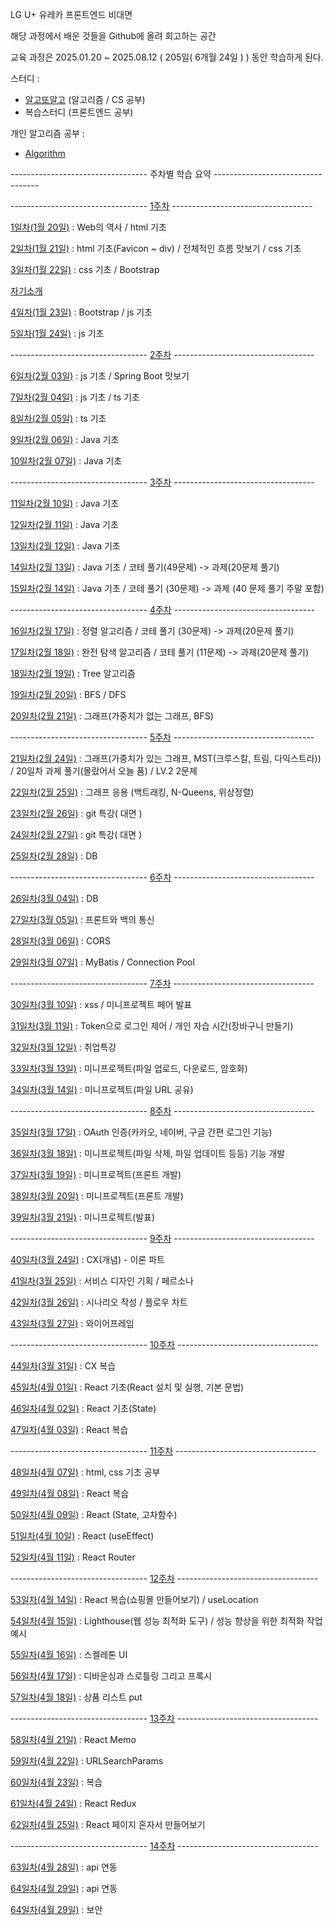 LG U+ 유레카 프론트엔드 비대면

해당 과정에서 배운 것들을 Github에 올려 회고하는 공간

교육 과정은 2025.01.20 ~ 2025.08.12 ( 205일( 6개월 24일 ) ) 동안 학습하게 된다.

스터디 :

- [알고또알고](https://github.com/seungwoo505/eureka-algorithm-study) (알고리즘 / CS 공부)
- 복습스터디 (프론트엔드 공부)

개인 알고리즘 공부 :

- [Algorithm](https://github.com/seungwoo505/Algorithm)

---------------------------------- 주차별 학습 요약 ----------------------------------

---------------------------------- [1주차](https://github.com/seungwoo505/LG-U-PLUS-UREKA-2AN/tree/main/1Week) -----------------------------------

[1일차(1월 20일)](https://github.com/seungwoo505/LG-U-PLUS-UREKA-2AN/tree/main/1Week/1Day)
: Web의 역사 / html 기초

[2일차(1월 21일)](https://github.com/seungwoo505/LG-U-PLUS-UREKA-2AN/tree/main/1Week/2Day)
: html 기초(Favicon ~ div) / 전체적인 흐름 맛보기 / css 기초

[3일차(1월 22일)](https://github.com/seungwoo505/LG-U-PLUS-UREKA-2AN/tree/main/1Week/3Day)
: css 기초 / Bootstrap

[자기소개](https://github.com/seungwoo505/LG-U-PLUS-UREKA-2AN/tree/main/1Week/Introduction)

[4일차(1월 23일)](https://github.com/seungwoo505/LG-U-PLUS-UREKA-2AN/tree/main/1Week/4Day)
: Bootstrap / js 기초

[5일차(1월 24일)](https://github.com/seungwoo505/LG-U-PLUS-UREKA-2AN/tree/main/1Week/5Day)
: js 기초

---------------------------------- [2주차](https://github.com/seungwoo505/LG-U-PLUS-UREKA-2AN/tree/main/2Week) -----------------------------------

[6일차(2월 03일)](https://github.com/seungwoo505/LG-U-PLUS-UREKA-2AN/tree/main/2Week/6Day)
: js 기초 / Spring Boot 맛보기

[7일차(2월 04일)](https://github.com/seungwoo505/LG-U-PLUS-UREKA-2AN/tree/main/2Week/7Day)
: js 기초 / ts 기초

[8일차(2월 05일)](https://github.com/seungwoo505/LG-U-PLUS-UREKA-2AN/tree/main/2Week/8Day)
: ts 기초

[9일차(2월 06일)](https://github.com/seungwoo505/LG-U-PLUS-UREKA-2AN/tree/main/2Week/9Day)
: Java 기초

[10일차(2월 07일)](https://github.com/seungwoo505/LG-U-PLUS-UREKA-2AN/tree/main/2Week/10Day)
: Java 기초

---------------------------------- [3주차](https://github.com/seungwoo505/LG-U-PLUS-UREKA-2AN/tree/main/3Week) -----------------------------------

[11일차(2월 10일)](https://github.com/seungwoo505/LG-U-PLUS-UREKA-2AN/tree/main/3Week/11Day)
: Java 기초

[12일차(2월 11일)](https://github.com/seungwoo505/LG-U-PLUS-UREKA-2AN/tree/main/3Week/12Day)
: Java 기초

[13일차(2월 12일)](https://github.com/seungwoo505/LG-U-PLUS-UREKA-2AN/tree/main/3Week/13Day)
: Java 기초

[14일차(2월 13일)](https://github.com/seungwoo505/LG-U-PLUS-UREKA-2AN/tree/main/3Week/14Day)
: Java 기초 / 코테 풀기(49문제) -> 과제(20문제 풀기)

[15일차(2월 14일)](https://github.com/seungwoo505/LG-U-PLUS-UREKA-2AN/tree/main/3Week/15Day)
: Java 기초 / 코테 풀기 (30문제) -> 과제 (40 문제 풀기 주말 포함)

---------------------------------- [4주차](https://github.com/seungwoo505/LG-U-PLUS-UREKA-2AN/tree/main/4Week) -----------------------------------

[16일차(2월 17일)](https://github.com/seungwoo505/LG-U-PLUS-UREKA-2AN/tree/main/4Week/16Day)
: 정렬 알고리즘 / 코테 풀기 (30문제) -> 과제(20문제 풀기)

[17일차(2월 18일)](https://github.com/seungwoo505/LG-U-PLUS-UREKA-2AN/tree/main/4Week/17Day)
: 완전 탐색 알고리즘 / 코테 풀기 (11문제) -> 과제(20문제 풀기)

[18일차(2월 19일)](https://github.com/seungwoo505/LG-U-PLUS-UREKA-2AN/tree/main/4Week/18Day)
: Tree 알고리즘

[19일차(2월 20일)](https://github.com/seungwoo505/LG-U-PLUS-UREKA-2AN/tree/main/4Week/19Day)
: BFS / DFS

[20일차(2월 21일)](https://github.com/seungwoo505/LG-U-PLUS-UREKA-2AN/tree/main/4Week/20Day)
: 그래프(가중치가 없는 그래프, BFS)

---------------------------------- [5주차](https://github.com/seungwoo505/LG-U-PLUS-UREKA-2AN/tree/main/5Week) -----------------------------------

[21일차(2월 24일)](https://github.com/seungwoo505/LG-U-PLUS-UREKA-2AN/tree/main/5Week/21Day)
: 그래프(가중치가 있는 그래프, MST(크루스칼, 트림, 다익스트라)) / 20일차 과제 풀기(몰랐어서 오늘 품) / LV.2 2문제

[22일차(2월 25일)](https://github.com/seungwoo505/LG-U-PLUS-UREKA-2AN/tree/main/5Week/22Day)
: 그래프 응용 (백트래킹, N-Queens, 위상정렬)

[23일차(2월 26일)](https://github.com/seungwoo505/LG-U-PLUS-UREKA-2AN/tree/main/5Week/23Day)
: git 특강( 대면 )

[24일차(2월 27일)](https://github.com/seungwoo505/LG-U-PLUS-UREKA-2AN/tree/main/5Week/24Day)
: git 특강( 대면 )

[25일차(2월 28일)](https://github.com/seungwoo505/LG-U-PLUS-UREKA-2AN/tree/main/5Week/25Day)
: DB

---------------------------------- [6주차](https://github.com/seungwoo505/LG-U-PLUS-UREKA-2AN/tree/main/6Week) -----------------------------------

[26일차(3월 04일)](https://github.com/seungwoo505/LG-U-PLUS-UREKA-2AN/tree/main/6Week/26Day)
: DB

[27일차(3월 05일)](https://github.com/seungwoo505/LG-U-PLUS-UREKA-2AN/tree/main/6Week/27Day)
: 프론트와 백의 통신

[28일차(3월 06일)](https://github.com/seungwoo505/LG-U-PLUS-UREKA-2AN/tree/main/6Week/28Day)
: CORS

[29일차(3월 07일)](https://github.com/seungwoo505/LG-U-PLUS-UREKA-2AN/tree/main/6Week/29Day)
: MyBatis / Connection Pool

---------------------------------- [7주차](https://github.com/seungwoo505/LG-U-PLUS-UREKA-2AN/tree/main/7Week) -----------------------------------

[30일차(3월 10일)](https://github.com/seungwoo505/LG-U-PLUS-UREKA-2AN/tree/main/7Week/30Day)
: xss / 미니프로젝트 페어 발표

[31일차(3월 11일)](https://github.com/seungwoo505/LG-U-PLUS-UREKA-2AN/tree/main/7Week/31Day)
: Token으로 로그인 제어 / 개인 자습 시간(장바구니 만들기)

[32일차(3월 12일)](https://github.com/seungwoo505/LG-U-PLUS-UREKA-2AN/tree/main/7Week/32Day)
: 취업특강

[33일차(3월 13일)](https://github.com/seungwoo505/LG-U-PLUS-UREKA-2AN/tree/main/7Week/33Day)
: 미니프로젝트(파일 업로드, 다운로드, 암호화)

[34일차(3월 14일)](https://github.com/seungwoo505/LG-U-PLUS-UREKA-2AN/tree/main/7Week/34Day)
: 미니프로젝트(파일 URL 공유)

---------------------------------- [8주차](https://github.com/seungwoo505/LG-U-PLUS-UREKA-2AN/tree/main/8Week) -----------------------------------

[35일차(3월 17일)](https://github.com/seungwoo505/LG-U-PLUS-UREKA-2AN/tree/main/8Week/35Day)
: OAuth 인증(카카오, 네이버, 구글 간편 로그인 기능)

[36일차(3월 18일)](https://github.com/seungwoo505/LG-U-PLUS-UREKA-2AN/tree/main/8Week/36Day)
: 미니프로젝트(파일 삭제, 파일 업데이트 등등) 기능 개발

[37일차(3월 19일)](https://github.com/seungwoo505/LG-U-PLUS-UREKA-2AN/tree/main/8Week/37Day)
: 미니프로젝트(프론트 개발)

[38일차(3월 20일)](https://github.com/seungwoo505/LG-U-PLUS-UREKA-2AN/tree/main/8Week/38Day)
: 미니프로젝트(프론트 개발)

[39일차(3월 21일)](https://github.com/seungwoo505/LG-U-PLUS-UREKA-2AN/tree/main/8Week/39Day)
: 미니프로젝트(발표)

---------------------------------- [9주차](https://github.com/seungwoo505/LG-U-PLUS-UREKA-2AN/tree/main/9Week) -----------------------------------

[40일차(3월 24일)](https://github.com/seungwoo505/LG-U-PLUS-UREKA-2AN/tree/main/9Week/40Day)
: CX(개념) - 이론 파트

[41일차(3월 25일)](https://github.com/seungwoo505/LG-U-PLUS-UREKA-2AN/tree/main/9Week/41Day)
: 서비스 디자인 기획 / 페르소나

[42일차(3월 26일)](https://github.com/seungwoo505/LG-U-PLUS-UREKA-2AN/tree/main/9Week/42Day)
: 시나리오 작성 / 플로우 차트

[43일차(3월 27일)](https://github.com/seungwoo505/LG-U-PLUS-UREKA-2AN/tree/main/9Week/43Day)
: 와이어프레임

---------------------------------- [10주차](https://github.com/seungwoo505/LG-U-PLUS-UREKA-2AN/tree/main/10Week) -----------------------------------

[44일차(3월 31일)](https://github.com/seungwoo505/LG-U-PLUS-UREKA-2AN/tree/main/10Week/44Day)
: CX 복습

[45일차(4월 01일)](https://github.com/seungwoo505/LG-U-PLUS-UREKA-2AN/tree/main/10Week/45Day)
: React 기초(React 설치 및 실행, 기본 문법)

[46일차(4월 02일)](https://github.com/seungwoo505/LG-U-PLUS-UREKA-2AN/tree/main/10Week/46Day)
: React 기초(State)

[47일차(4월 03일)](https://github.com/seungwoo505/LG-U-PLUS-UREKA-2AN/tree/main/10Week/47Day)
: React 복습

---------------------------------- [11주차](https://github.com/seungwoo505/LG-U-PLUS-UREKA-2AN/tree/main/11Week) -----------------------------------

[48일차(4월 07일)](https://github.com/seungwoo505/LG-U-PLUS-UREKA-2AN/tree/main/11Week/48Day)
: html, css 기초 공부

[49일차(4월 08일)](https://github.com/seungwoo505/LG-U-PLUS-UREKA-2AN/tree/main/11Week/49Day)
: React 복습

[50일차(4월 09일)](https://github.com/seungwoo505/LG-U-PLUS-UREKA-2AN/tree/main/11Week/50Day)
: React (State, 고차함수)

[51일차(4월 10일)](https://github.com/seungwoo505/LG-U-PLUS-UREKA-2AN/tree/main/11Week/51Day)
: React (useEffect)

[52일차(4월 11일)](https://github.com/seungwoo505/LG-U-PLUS-UREKA-2AN/tree/main/11Week/52Day)
: React Router

---------------------------------- [12주차](https://github.com/seungwoo505/LG-U-PLUS-UREKA-2AN/tree/main/12Week) -----------------------------------

[53일차(4월 14일)](https://github.com/seungwoo505/LG-U-PLUS-UREKA-2AN/tree/main/12Week/53Day)
: React 복습(쇼핑몰 만들어보기) / useLocation

[54일차(4월 15일)](https://github.com/seungwoo505/LG-U-PLUS-UREKA-2AN/tree/main/12Week/54Day)
: Lighthouse(웹 성능 최적화 도구) / 성능 향상을 위한 최적화 작업 예시

[55일차(4월 16일)](https://github.com/seungwoo505/LG-U-PLUS-UREKA-2AN/tree/main/12Week/55Day)
: 스켈레톤 UI

[56일차(4월 17일)](https://github.com/seungwoo505/LG-U-PLUS-UREKA-2AN/tree/main/12Week/56Day)
: 디바운싱과 스로틀링 그리고 프록시

[57일차(4월 18일)](https://github.com/seungwoo505/LG-U-PLUS-UREKA-2AN/tree/main/12Week/57Day)
: 상품 리스트 put

---------------------------------- [13주차](https://github.com/seungwoo505/LG-U-PLUS-UREKA-2AN/tree/main/13Week) -----------------------------------

[58일차(4월 21일)](https://github.com/seungwoo505/LG-U-PLUS-UREKA-2AN/tree/main/13Week/58Day)
: React Memo

[59일차(4월 22일)](https://github.com/seungwoo505/LG-U-PLUS-UREKA-2AN/tree/main/13Week/59Day)
: URLSearchParams

[60일차(4월 23일)](https://github.com/seungwoo505/LG-U-PLUS-UREKA-2AN/tree/main/13Week/60Day)
: 복습

[61일차(4월 24일)](https://github.com/seungwoo505/LG-U-PLUS-UREKA-2AN/tree/main/13Week/61Day)
: React Redux

[62일차(4월 25일)](https://github.com/seungwoo505/LG-U-PLUS-UREKA-2AN/tree/main/13Week/62Day)
: React 페이지 혼자서 만들어보기

---------------------------------- [14주차](https://github.com/seungwoo505/LG-U-PLUS-UREKA-2AN/tree/main/14Week) -----------------------------------

[63일차(4월 28일)](https://github.com/seungwoo505/LG-U-PLUS-UREKA-2AN/tree/main/14Week/63Day)
: api 연동

[64일차(4월 29일)](https://github.com/seungwoo505/LG-U-PLUS-UREKA-2AN/tree/main/14Week/64Day)
: api 연동

[64일차(4월 29일)](https://github.com/seungwoo505/LG-U-PLUS-UREKA-2AN/tree/main/14Week/64Day)
: 보안
